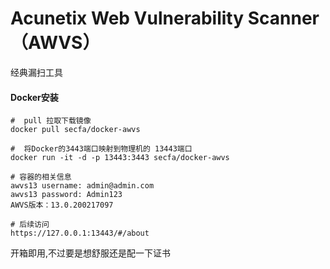 # Acunetix Web Vulnerability Scanner（AWVS）

经典漏扫工具

#### Docker安装

```shell
#  pull 拉取下载镜像
docker pull secfa/docker-awvs

#  将Docker的3443端口映射到物理机的 13443端口
docker run -it -d -p 13443:3443 secfa/docker-awvs

# 容器的相关信息
awvs13 username: admin@admin.com
awvs13 password: Admin123
AWVS版本：13.0.200217097

# 后续访问 
https://127.0.0.1:13443/#/about
```

开箱即用,不过要是想舒服还是配一下证书
